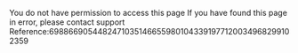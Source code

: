 You do not have permission to access this page If you have found this page in error, please contact support Reference:69886690544824710351466559801043391977120034968299102359